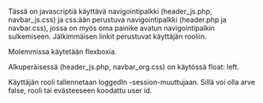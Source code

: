 Tässä on javascriptiä käyttävä navigointipalkki (header_js.php, navbar_js.css) ja css:ään perustuva navigointipalkki (header.php ja navbar.css), jossa on myös oma painike avatun navigointipalkin sulkemiseen.  Jälkimmäisen linkit perustuvat käyttäjän rooliin.

Molemmissa käytetään flexboxia. 

Alkuperäisessä (header_js.php, navbar_org.css) on käytössä float: left.

Käyttäjän rooli tallennetaan loggedIn -session-muuttujaan. Sillä voi olla arve false,
rooli tai evästeeseen koodattu user id. 